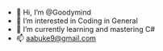 - 👋 Hi, I’m @Goodymind
- 👀 I’m interested in Coding in General
- 🌱 I’m currently learning and mastering C#
- 📫 aabuke9@gmail.com

<!---
Goodymind/Goodymind is a ✨ special ✨ repository because its `README.md` (this file) appears on your GitHub profile.
You can click the Preview link to take a look at your changes.
--->
